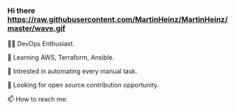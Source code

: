 ### Hi there https://raw.githubusercontent.com/MartinHeinz/MartinHeinz/master/wave.gif

👨‍💻 DevOps Enthusiast.

🌱 Learning AWS, Terraform, Ansible.

🤖 Intrested in automating every manual task.

🤝 Looking for open source contribution opportunity.

📫 How to reach me:




<!--
**ritheshg06/ritheshg06** is a ✨ _special_ ✨ repository because its `README.md` (this file) appears on your GitHub profile.

Here are some ideas to get you started:

- 🔭 I’m currently working on ...
- 🌱 I’m currently learning ...
- 👯 I’m looking to collaborate on ...
- 🤔 I’m looking for help with ...
- 💬 Ask me about ...
- 📫 How to reach me: ...
- 😄 Pronouns: ...
- ⚡ Fun fact: ...
-->
